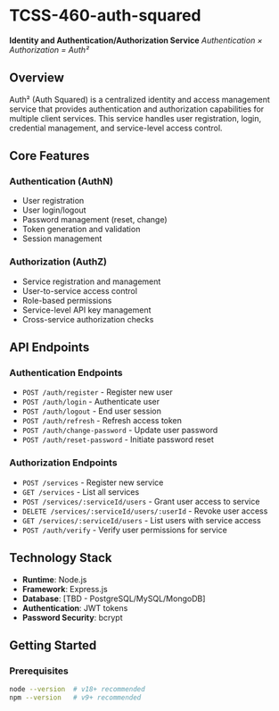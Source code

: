 # TCSS-460-auth-squared

**Identity and Authentication/Authorization Service**
_Authentication × Authorization = Auth²_

## Overview

Auth² (Auth Squared) is a centralized identity and access management service that provides authentication and authorization capabilities for multiple client services. This service handles user registration, login, credential management, and service-level access control.

## Core Features

### Authentication (AuthN)

- User registration
- User login/logout
- Password management (reset, change)
- Token generation and validation
- Session management

### Authorization (AuthZ)

- Service registration and management
- User-to-service access control
- Role-based permissions
- Service-level API key management
- Cross-service authorization checks

## API Endpoints

### Authentication Endpoints

- `POST /auth/register` - Register new user
- `POST /auth/login` - Authenticate user
- `POST /auth/logout` - End user session
- `POST /auth/refresh` - Refresh access token
- `POST /auth/change-password` - Update user password
- `POST /auth/reset-password` - Initiate password reset

### Authorization Endpoints

- `POST /services` - Register new service
- `GET /services` - List all services
- `POST /services/:serviceId/users` - Grant user access to service
- `DELETE /services/:serviceId/users/:userId` - Revoke user access
- `GET /services/:serviceId/users` - List users with service access
- `POST /auth/verify` - Verify user permissions for service

## Technology Stack

- **Runtime**: Node.js
- **Framework**: Express.js
- **Database**: [TBD - PostgreSQL/MySQL/MongoDB]
- **Authentication**: JWT tokens
- **Password Security**: bcrypt

## Getting Started

### Prerequisites

```bash
node --version  # v18+ recommended
npm --version   # v9+ recommended
```
